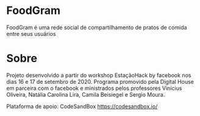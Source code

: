 # FoodGram

FoodGram é uma rede social de compartilhamento de pratos de comida entre seus usuários

# Sobre

Projeto desenvolvido a partir do workshop EstaçãoHack by facebook nos dias 16 e 17 de setembro de 2020. Programa promovido pela Digital House em parceira com o facebook e ministrados pelos professores Vinícius Oliveira, Natália Carolina Lira, Camila Beisiegel e Sergio Moura. 

Plataforma de apoio: CodeSandBox 
https://codesandbox.io/
